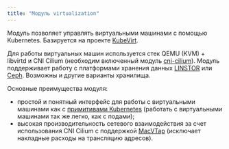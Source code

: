 ```yaml
---
title: "Модуль virtualization"
---
```


Модуль позволяет управлять виртуальными машинами с помощью Kubernetes. Базируется на проекте [KubeVirt](https://github.com/kubevirt/kubevirt).

Для работы виртуальных машин используется стек QEMU (KVM) + libvirtd и CNI Cilium (необходим включенный модуль [cni-cilium](../021-cni-cilium/)). Модуль поддерживает работу с платформами хранения данных [LINSTOR](../041-linstor) или [Ceph](../031-ceph-csi/). Возможны и другие варианты хранилища.

Основные преимущества модуля:
- простой и понятный интерфейс для работы с виртуальными машинами как с [примитивами Kubernetes](cr.html) (работать с виртуальными машинами так же легко, как с подами);
- высокая производительность сетевого взаимодействия за счет использования CNI Сilium с поддержкой [MacVTap](https://github.com/kvaps/community/blob/macvtap-mode-for-pod-networking/design-proposals/macvtap-mode-for-pod-networking/macvtap-mode-for-pod-networking.md) (исключает накладные расходы на трансляцию адресов).
